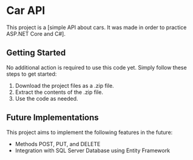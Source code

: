# Car API

This project is a [simple API about cars. It was made in order to practice ASP.NET Core and C#].

## Getting Started

No additional action is required to use this code yet. Simply follow these steps to get started:

1. Download the project files as a .zip file.
2. Extract the contents of the .zip file.
3. Use the code as needed.

## Future Implementations

This project aims to implement the following features in the future:

- Methods POST, PUT, and DELETE
- Integration with SQL Server Database using Entity Framework


